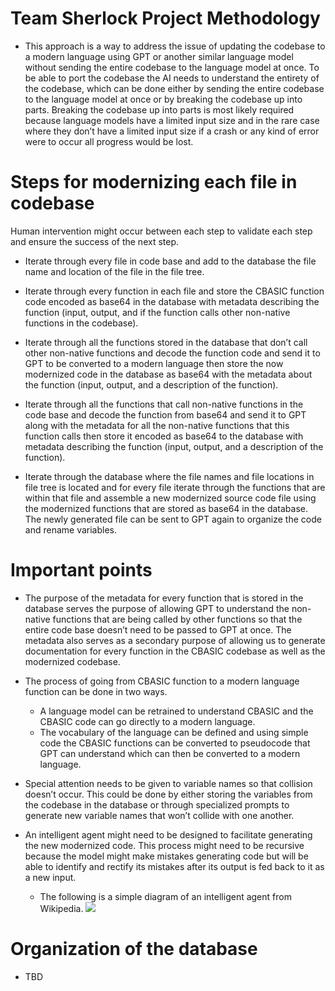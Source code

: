
# Team Sherlock Project Methodology

- This approach is a way to address the issue of updating the codebase to a modern language using GPT or another similar language model without sending the entire codebase to the language model at once. To be able to port the codebase the AI needs to understand the entirety of the codebase, which can be done either by sending the entire codebase to the language model at once or by breaking the codebase up into parts. Breaking the codebase up into parts is most likely required because language models have a limited input size and in the rare case where they don’t have a limited input size if a crash or any kind of error were to occur all progress would be lost. 

# Steps for modernizing each file in codebase  
Human intervention might occur between each step to validate each step and ensure the success of the next step.

- Iterate through every file in code base and add to the database the file name and location of the file in the file tree.

- Iterate through every function in each file and store the CBASIC function code encoded as base64 in the database with metadata describing the function (input, output, and if the function calls other non-native functions in the codebase).

- Iterate through all the functions stored in the database that don’t call other non-native functions and decode the function code and send it to GPT to be converted to a modern language then store the now modernized code in the database as base64 with the metadata about the function (input, output, and a description of the function).

- Iterate through all the functions that call non-native functions in the code base and decode the function from base64 and send it to GPT along with the metadata for all the non-native functions that this function calls then store it encoded as base64 to the database with metadata describing the function (input, output, and a description of the function).

- Iterate through the database where the file names and file locations in file tree is located and for every file iterate through the functions that are within that file and assemble a new modernized source code file using the modernized functions that are stored as base64 in the database. The newly generated file can be sent to GPT again to organize the code and rename variables.

# Important points
- The purpose of the metadata for every function that is stored in the database serves the purpose of allowing GPT to understand the non-native functions that are being called by other functions so that the entire code base doesn’t need to be passed to GPT at once. The metadata also serves as a secondary purpose of allowing us to generate documentation for every function in the CBASIC codebase as well as the modernized codebase.  

- The process of going from CBASIC function to a modern language function can be done in two ways. 
    - A language model can be retrained to understand CBASIC and the CBASIC code can go directly to a modern language.
    - The vocabulary of the language can be defined and using simple code the CBASIC functions can be converted to pseudocode that GPT can understand which can then be converted to a modern language.

- Special attention needs to be given to variable names so that collision doesn’t occur. This could be done by either storing the variables from the codebase in the database or through specialized prompts to generate new variable names that won’t collide with one another.

- An intelligent agent might need to be designed to facilitate generating the new modernized code. This process might need to be recursive because the model might make mistakes generating code but will be able to identify and rectify its mistakes after its output is fed back to it as a new input.
    - The following is a simple diagram of an intelligent agent from Wikipedia. 
![](https://upload.wikimedia.org/wikipedia/commons/3/3f/IntelligentAgent-SimpleReflex.png)

# Organization of the database
- TBD
